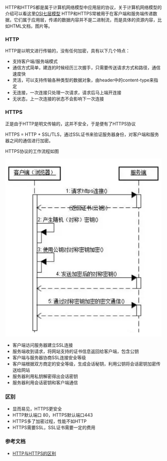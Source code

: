 HTTP和HTTPS都是属于计算机网络模型中应用层的协议，关于计算机网络模型的介绍可以看这里[OSI七层模型](./OSI%E4%B8%83%E5%B1%82%E6%A8%A1%E5%9E%8B.md)
HTTP和HTTPS常被用于在客户端和服务端传递数据，它们属于应用层，传递的数据内容并不是二进制流，而是具体的资源内容，比如HTML文档，图片等。

### HTTP
HTTP是以明文进行传输的，没有任何加密，具有以下几个特点：
- 支持客户端/服务端模式
- 通信方式简单，建连的时候经历三次握手，只需要传送请求方式和路径，通信速度快
- 灵活，可以支持传输各种类型的数据对象，由header中的content-type来指定
- 无连接，一次连接只处理一次请求，请求后马上端开连接
- 无状态，上一次连接的状态不会影响下一次连接

### HTTPS

正是由于HTTP是明文传输的，这并不安全，于是便有了HTTPS协议

HTTPS = HTTP + SSL/TLS，通过SSL证书来验证服务器身份，对客户端和服务器之间的通信进行加密。

HTTPS协议的工作流程如图

![HTTPS](./../images/HTTPS.png)

- 客户端访问服务器建立SSL连接
- 服务端收到请求，将网站支持的证书信息返回给客户端，包含公钥
- 客户端与服务器协商SSL连接安全等级
- 客户端根据双方商定的安全等级，生成会话秘钥，利用公钥将会话密钥加密传送给网站
- 服务器利用私钥解密得出会话密钥
- 服务器利用会话密钥和客户端通信

### 区别

- 显而易见，HTTPS更安全
- HTTP默认端口 80，HTTPS默认端口443
- HTTPS多了加密过程，性能不如HTTP
- HTTPS需要SSL，SSL证书需要一定的费用

### 参考文档

- [HTTP与HTTPS的区别](https://www.cnblogs.com/klb561/p/10289199.html)
